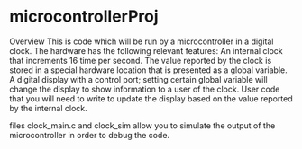 # microcontrollerProj


Overview
This is code which will be run by a microcontroller in a digital clock. The hardware has the following relevant features:
An internal clock that increments 16 time per second. The value reported by the clock is stored in a special hardware location that is presented as a global variable.
A digital display with a control port; setting certain global variable will change the display to show information to a user of the clock.
User code that you will need to write to update the display based on the value reported by the internal clock.


files clock_main.c and clock_sim allow you to simulate the output of the microcontroller in order to debug the code. 
